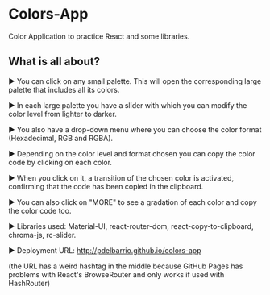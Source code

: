 # Colors-App

Color Application to practice React and some libraries.

## What is all about?

▶ You can click on any small palette. This will open the corresponding large palette that includes all its colors.

▶ In each large palette you have a slider with which you can modify the color level from lighter to darker.

▶ You also have a drop-down menu where you can choose the color format (Hexadecimal, RGB and RGBA).

▶ Depending on the color level and format chosen you can copy the color code by clicking on each color.

▶ When you click on it, a transition of the chosen color is activated, confirming that the code has been copied in the clipboard.

▶ You can also click on "MORE" to see a gradation of each color and copy the color code too.

▶ Libraries used: Material-UI, react-router-dom, react-copy-to-clipboard, chroma-js, rc-slider.

▶ Deployment URL: http://pdelbarrio.github.io/colors-app

(the URL has a weird hashtag in the middle because GitHub Pages has problems with React's BrowseRouter and only works if used with HashRouter)
